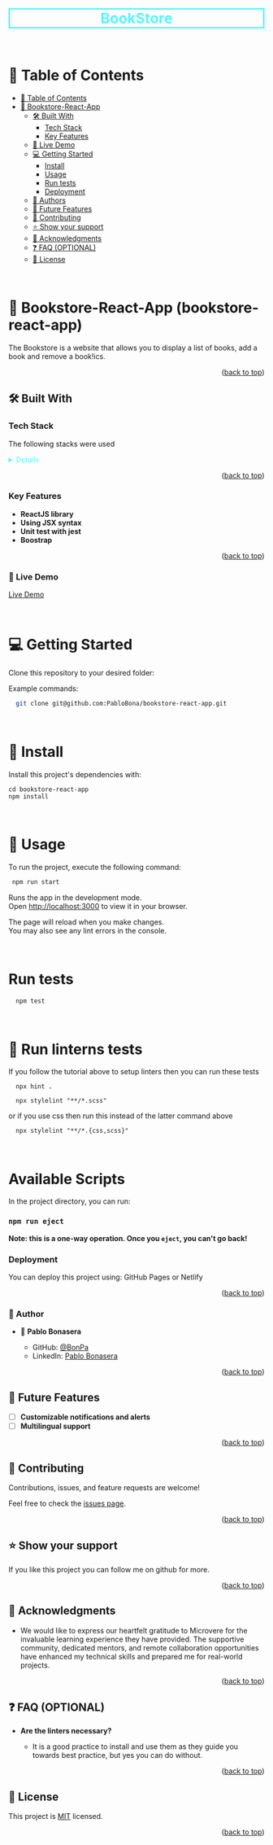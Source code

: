 <a name="readme-top"></a>

<div align="center">
 <br>
 <h1 style="color:rgb(87, 247, 255);border: 3px solid rgb(87, 247, 255);">BookStore</h1>
 <br>
</div>
 
<!-- TABLE OF CONTENTS -->

# 📗 Table of Contents

- [📗 Table of Contents](#-table-of-contents)
- [📖 Bookstore-React-App](#bookstore-react-app)
  - [🛠 Built With ](#-built-with-)
    - [Tech Stack ](#tech-stack-)
    - [Key Features ](#key-features-)
  - [🚀 Live Demo ](#-live-demo-)
  - [💻 Getting Started ](#getting-started)
    - [Install](#-install)
    - [Usage](#-usage)
    - [Run tests](#run-tests)
    - [Deployment](#deployment)
  - [👥 Authors ](#-author-)
  - [🔭 Future Features ](#-future-features-)
  - [🤝 Contributing ](#-contributing-)
  - [⭐️ Show your support ](#️-show-your-support-)
  - [🙏 Acknowledgments ](#-acknowledgments-)
  - [❓ FAQ (OPTIONAL) ](#-faq-optional-)
  - [📝 License ](#-license-)
 
<!-- PROJECT DESCRIPTION -->
<br>

# 📖 Bookstore-React-App (bookstore-react-app) <a name="bookstore-react-app"></a>

 The Bookstore is a website that allows you to display a list of books, add a book and remove a book!ics.
<br>

<p align="right">(<a href="#readme-top">back to top</a>)</p>

## 🛠 Built With <a name="built-with"></a>

### Tech Stack <a name="tech-stack"></a>

The following stacks were used

<details style="color:rgb(87, 247, 255);">
  <ul>
    <li><a href="https://developer.mozilla.org/en-US/docs/Web/HTML">HTML</a></li>
    <li><a href="https://developer.mozilla.org/en-US/docs/Web/CSS">CSS</a></li>
    <li><a href="https://developer.mozilla.org/en-US/docs/Web/JavaScript">Javascript</a></li>
    <li><a href="hhttps://create-react-app.dev/">Create React App</a></li>
 </ul>
</details>

<!-- Features -->
<p align="right">(<a href="#readme-top">back to top</a>)</p>

### Key Features <a name="key-features"></a>

- **ReactJS library**
- **Using JSX syntax**
- **Unit test with jest**
- **Boostrap**

<p align="right">(<a href="#readme-top">back to top</a>)</p>

### 🚀 Live Demo <a name="live-demo"></a>
<a href="https://stalwart-sfogliatella-71efdb.netlify.app/">Live Demo</a>

<!-- GETTING STARTED -->
<br>

# 💻 Getting Started <a name="getting-started"></a>


Clone this repository to your desired folder:

Example commands:

```bash
  git clone git@github.com:PabloBona/bookstore-react-app.git
```
<br>

# 📖 Install

Install this project's dependencies with:
```
cd bookstore-react-app
npm install
```

<br>

# 📖 Usage

To run the project, execute the following command:

```bash
 npm run start
```

Runs the app in the development mode.\
Open [http://localhost:3000](http://localhost:3000) to view it in your browser.

The page will reload when you make changes.\
You may also see any lint errors in the console.

<br>

# Run tests

```bash
  npm test
```

<br>

# 📖 Run linterns tests

If you follow the tutorial above to setup linters then you can run these tests

```$
  npx hint .
```

```$
  npx stylelint "**/*.scss"
```

or if you use css then run this instead of the latter command above

```$
  npx stylelint "**/*.{css,scss}"
```

<br>

# Available Scripts

In the project directory, you can run:

### `npm run eject`

**Note: this is a one-way operation. Once you `eject`, you can't go back!**

### Deployment

You can deploy this project using: GitHub Pages or Netlify

<p align="right">(<a href="#readme-top">back to top</a>)</p>

<!-- AUTHORS -->

### 👥 Author <a name="authors"></a>


- 👤 **Pablo Bonasera**

  - GitHub: [@BonPa](https://github.com/PabloBona)
  - LinkedIn: [Pablo Bonasera](https://www.linkedin.com/in/pablo-bonasera-142327257/)

<p align="right">(<a href="#readme-top">back to top</a>)</p>

<!-- FUTURE FEATURES -->

## 🔭 Future Features <a name="future-features"></a>

- [ ] **Customizable notifications and alerts**
- [ ] **Multilingual support**

<p align="right">(<a href="#readme-top">back to top</a>)</p>

<!-- CONTRIBUTING -->

## 🤝 Contributing <a name="contributing"></a>

Contributions, issues, and feature requests are welcome!

Feel free to check the [issues page](https://github.com/PabloBona/bookstore-react-app/issues).

<p align="right">(<a href="#readme-top">back to top</a>)</p>

<!-- SUPPORT -->

## ⭐️ Show your support <a name="support"></a>

If you like this project you can follow me on github for more.

<p align="right">(<a href="#readme-top">back to top</a>)</p>

<!-- ACKNOWLEDGEMENTS -->

## 🙏 Acknowledgments <a name="acknowledgements"></a>

- We would like to express our heartfelt gratitude to Microvere for the invaluable learning experience they have provided. The supportive community, dedicated mentors, and remote collaboration opportunities have enhanced my technical skills and prepared me for real-world projects.

<p align="right">(<a href="#readme-top">back to top</a>)</p>

<!-- FAQ (optional) -->

## ❓ FAQ (OPTIONAL) <a name="faq"></a>

- **Are the linters necessary?**

  - It is a good practice to install and use them as they guide you towards best practice, but yes you can do without.

<p align="right">(<a href="#readme-top">back to top</a>)</p>

<!-- LICENSE -->

## 📝 License <a name="license"></a>

This project is [MIT](https://github.com/PabloBona/bookstore-react-app/blob/feature/setup%26components/MIT.md) licensed.

<p align="right">(<a href="#readme-top">back to top</a>)</p>